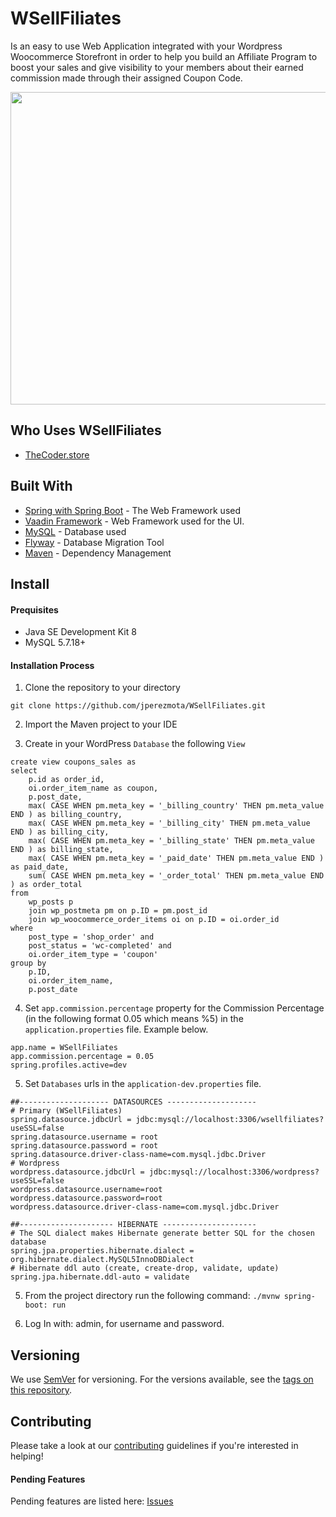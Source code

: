 # WSellFiliates
Is an easy to use Web Application integrated with your Wordpress Woocommerce Storefront in order to help you
build an Affiliate Program to boost your sales and give visibility to your members about their earned commission
made through their assigned Coupon Code.

<p align="center">
    <img src="https://s8.postimg.cc/68xq1rz6d/wsellfiliate.png" height="500" width="550" />             
</p>

## Who Uses WSellFiliates

* [TheCoder.store](https://www.thecoder.store/)

## Built With

* [Spring with Spring Boot](https://spring.io/projects/spring-boot) - The Web Framework used
* [Vaadin Framework](https://vaadin.com/) - Web Framework used for the UI.
* [MySQL](https://www.mysql.com/) - Database used
* [Flyway](https://flywaydb.org/) - Database Migration Tool
* [Maven](https://maven.apache.org/) - Dependency Management

## Install
#### Prequisites

* Java SE Development Kit 8
* MySQL 5.7.18+

#### Installation Process

1. Clone the repository to your directory
```
git clone https://github.com/jperezmota/WSellFiliates.git
```
2. Import the Maven project to your IDE

3. Create in your WordPress `Database` the following `View`
```
create view coupons_sales as 
select
    p.id as order_id,
    oi.order_item_name as coupon,
    p.post_date,
    max( CASE WHEN pm.meta_key = '_billing_country' THEN pm.meta_value END ) as billing_country,
    max( CASE WHEN pm.meta_key = '_billing_city' THEN pm.meta_value END ) as billing_city,
    max( CASE WHEN pm.meta_key = '_billing_state' THEN pm.meta_value END ) as billing_state,
    max( CASE WHEN pm.meta_key = '_paid_date' THEN pm.meta_value END ) as paid_date,
    sum( CASE WHEN pm.meta_key = '_order_total' THEN pm.meta_value END ) as order_total
from
    wp_posts p 
    join wp_postmeta pm on p.ID = pm.post_id
    join wp_woocommerce_order_items oi on p.ID = oi.order_id
where
    post_type = 'shop_order' and
    post_status = 'wc-completed' and 
    oi.order_item_type = 'coupon'
group by
    p.ID, 
    oi.order_item_name, 
    p.post_date
```
4. Set `app.commission.percentage` property for the Commission Percentage (in the following format 0.05 which means %5) in the `application.properties` file. Example below.
```
app.name = WSellFiliates
app.commission.percentage = 0.05
spring.profiles.active=dev
````
5. Set `Databases` urls in the `application-dev.properties` file.
```
##-------------------- DATASOURCES --------------------
# Primary (WSellFiliates)
spring.datasource.jdbcUrl = jdbc:mysql://localhost:3306/wsellfiliates?useSSL=false
spring.datasource.username = root
spring.datasource.password = root
spring.datasource.driver-class-name=com.mysql.jdbc.Driver
# Wordpress
wordpress.datasource.jdbcUrl = jdbc:mysql://localhost:3306/wordpress?useSSL=false
wordpress.datasource.username=root
wordpress.datasource.password=root
wordpress.datasource.driver-class-name=com.mysql.jdbc.Driver

##--------------------- HIBERNATE ---------------------
# The SQL dialect makes Hibernate generate better SQL for the chosen database
spring.jpa.properties.hibernate.dialect = org.hibernate.dialect.MySQL5InnoDBDialect
# Hibernate ddl auto (create, create-drop, validate, update)
spring.jpa.hibernate.ddl-auto = validate
```

5. From the project directory run the following command: `./mvnw spring-boot: run`

6. Log In with: admin, for username and password.

## Versioning

We use [SemVer](http://semver.org/) for versioning. For the versions available, see the [tags on this repository](https://github.com/jperezmota/WSellFiliates/tags).

## Contributing

Please take a look at our [contributing](https://github.com/jperezmota/WSellFiliates/CONTRIBUTING.md) guidelines if you're interested in helping!

#### Pending Features

Pending features are listed here: [Issues](https://github.com/jperezmota/WSellFiliates/issues)
